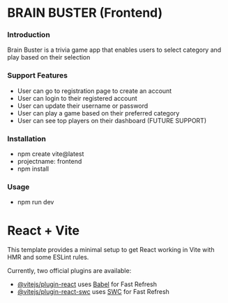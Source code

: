 # BRAIN BUSTER (Frontend)

### Introduction

Brain Buster is a trivia game app that enables users to select category and play based on their selection

### Support Features

- User can go to registration page to create an account
- User can login to their registered account
- User can update their username or password
- User can play a game based on their preferred category
- User can see top players on their dashboard (FUTURE SUPPORT)

### Installation

- npm create vite@latest
- projectname: frontend
- npm install

### Usage

- npm run dev

# React + Vite

This template provides a minimal setup to get React working in Vite with HMR and some ESLint rules.

Currently, two official plugins are available:

- [@vitejs/plugin-react](https://github.com/vitejs/vite-plugin-react/blob/main/packages/plugin-react/README.md) uses [Babel](https://babeljs.io/) for Fast Refresh
- [@vitejs/plugin-react-swc](https://github.com/vitejs/vite-plugin-react-swc) uses [SWC](https://swc.rs/) for Fast Refresh
